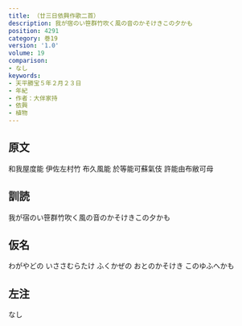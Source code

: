 ```yaml
---
title: （廿三日依興作歌二首）
description: 我が宿のい笹群竹吹く風の音のかそけきこの夕かも
position: 4291
category: 巻19
version: '1.0'
volume: 19
comparison:
- なし
keywords:
- 天平勝宝５年２月２３日
- 年紀
- 作者：大伴家持
- 依興
- 植物
---
```


## 原文

和我屋度能 伊佐左村竹 布久風能 於等能可蘇氣伎 許能由布敝可母

## 訓読

我が宿のい笹群竹吹く風の音のかそけきこの夕かも

## 仮名

わがやどの いささむらたけ ふくかぜの おとのかそけき このゆふへかも

## 左注

なし
